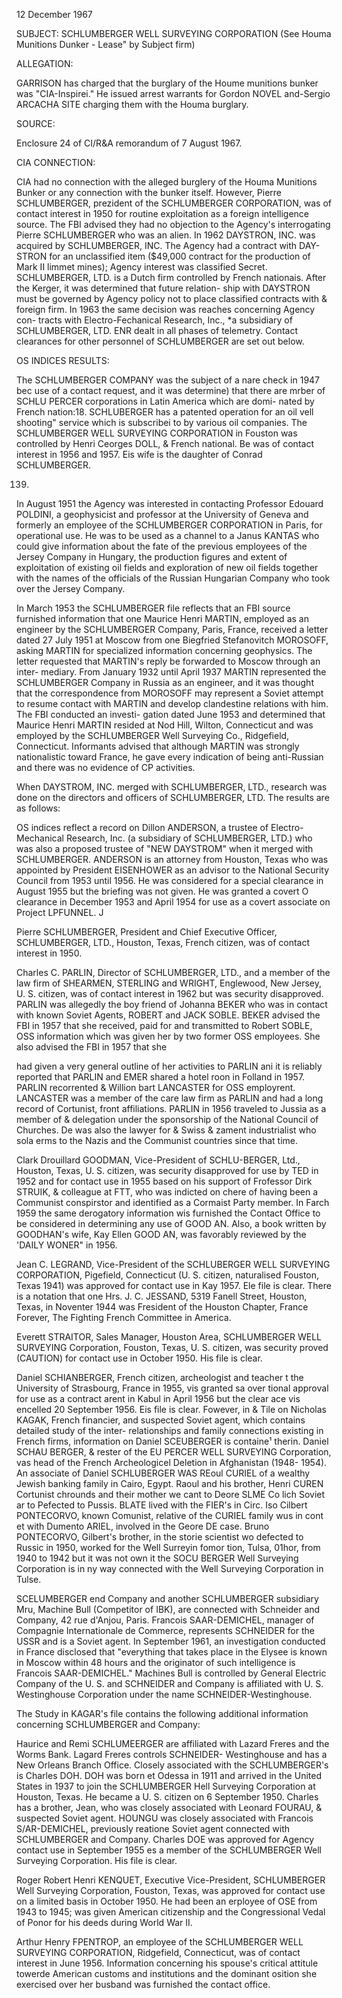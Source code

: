 12 December 1967

SUBJECT: SCHLUMBERGER WELL SURVEYING CORPORATION
(See Houma Munitions Dunker - Lease" by Subject firm)

ALLEGATION:

GARRISON has charged
that the burglary of the
Houme munitions bunker was
"CIA-Inspirei." He issued
arrest warrants for Gordon
NOVEL and-Sergio ARCACHA
SITE charging them with
the Houma burglary.

SOURCE:

Enclosure 24 of
CI/R&A remorandum of
7 August 1967.

CIA CONNECTION:

CIA had no connection with the
alleged burglery of the Houma Munitions
Bunker or any connection with the
bunker itself.
However, Pierre SCHLUMBERGER, prezident
of the SCHLUMBERGER CORPORATION, was of
contact interest in 1950 for routine
exploitation as a foreign intelligence
source. The FBI advised they had no objection
to the Agency's interrogating Pierre
SCHLUMBERGER who was an alien. In 1962
DAYSTRON, INC. was acquired by SCHLUMBERGER,
INC. The Agency had a contract with DAY-
STRON for an unclassified item ($49,000
contract for the production of Mark II
limmet mines); Agency interest was classified
Secret. SCHLUMBERGER, LTD. is a Dutch firm
controlled by French nationais. After the
Kerger, it was determined that future relation-
ship with DAYSTRON must be governed by
Agency policy not to place classified contracts
with & foreign firm. In 1963 the same
decision was reaches concerning Agency con-
tracts with Electro-Fechanical Research, Inc.,
*a subsidiary of SCHLUMBERGER, LTD. ENR
dealt in all phases of telemetry. Contact
clearances for other personnel of SCHLUMBERGER
are set out below.

OS INDICES RESULTS:

The SCHLUMBERGER COMPANY was the subject of a nare check in
1947 bec use of a contact request, and it was determine) that there are
mrber of SCHLU PERCER corporations in Latin America which are domi-
nated by French nation:18. SCHLUBERGER has a patented operation for an
oil vell shooting" service which is subscribei to by various oil companies.
The SCHLUMBERGER WELL SURVEYING CORPORATION in Fouston was controlled by
Henri Ceorges DOLL, & French national. Be was of contact interest in
1956 and 1957. Eis wife is the daughter of Conrad SCHLUMBERGER.

139.

In August 1951 the Agency was interested in contacting Professor
Edouard POLDINI, a geophysicist and professor at the University of
Geneva and formerly an employee of the SCHLUMBERGER CORPORATION in
Paris, for operational use. He was to be used as a channel to a Janus
KANTAS who could give information about the fate of the previous employees of
the Jersey Company in Hungary, the production figures and extent of
exploitation of existing oil fields and exploration of new oil fields
together with the names of the officials of the Russian Hungarian Company
who took over the Jersey Company.

In March 1953 the SCHLUMBERGER file reflects that an FBI source
furnished information that one Maurice Henri MARTIN, employed as an
engineer by the SCHLUMBERGER Company, Paris, France, received a letter
dated 27 July 1951 at Moscow from one Biegfried Stefanovitch MOROSOFF,
asking MARTIN for specialized information concerning geophysics. The
letter requested that MARTIN's reply be forwarded to Moscow through an inter-
mediary. From January 1932 until April 1937 MARTIN represented the SCHLUMBERGER
Company in Russia as an engineer, and it was thought that the correspondence
from MOROSOFF may represent a Soviet attempt to resume contact with MARTIN
and develop clandestine relations with him. The FBI conducted an investi-
gation dated June 1953 and determined that Maurice Henri MARTIN resided
at Nod Hill, Wilton, Connecticut and was employed by the SCHLUMBERGER
Well Surveying Co., Ridgefield, Connecticut. Informants advised that
although MARTIN was strongly nationalistic toward France, he gave every
indication of being anti-Russian and there was no evidence of CP activities.

When DAYSTROM, INC. merged with SCHLUMBERGER, LTD., research was
done on the directors and officers of SCHLUMBERGER, LTD. The results
are as follows:

OS indices reflect a record on Dillon ANDERSON, a trustee of
Electro-Mechanical Research, Inc. (a subsidiary of SCHLUMBERGER, LTD.)
who was also a proposed trustee of "NEW DAYSTROM" when it merged with
SCHLUMBERGER. ANDERSON is an attorney from Houston, Texas who was
appointed by President EISENHOWER as an advisor to the National Security
Council from 1953 until 1956. He was considered for a special clearance
in August 1955 but the briefing was not given. He was granted a covert O
clearance in December 1953 and April 1954 for use as a covert associate
on Project LPFUNNEL. J

Pierre SCHLUMBERGER, President and Chief Executive Officer,
SCHLUMBERGER, LTD., Houston, Texas, French citizen, was of contact
interest in 1950.

Charles C. PARLIN, Director of SCHLUMBERGER, LTD., and a member
of the law firm of SHEARMEN, STERLING and WRIGHT, Englewood, New
Jersey, U. S. citizen, was of contact interest in 1962 but was
security disapproved. PARLIN was allegedly the boy friend of Johanna
BEKER who was in contact with known Soviet Agents, ROBERT and JACK
SOBLE. BEKER advised the FBI in 1957 that she received, paid for and
transmitted to Robert SOBLE, OSS information which was given her by
two former OSS employees. She also advised the FBI in 1957 that she

had given a very general outline of her activities to PARLIN ani
it is reliably reported that PARLIN and EMER shared a hotel roon
in Folland in 1957. PARLIN recorrented & Willion bart LANCASTER
for OSS employrent. LANCASTER was a member of the care law firm as
PARLIN and had a long record of Cortunist, front affiliations. PARLIN
in 1956 traveled to Jussia as a member of & delegation under the
sponsorship of the National Council of Churches. De was also the
lawyer for & Swiss & zament industrialist who sola erms to the
Nazis and the Communist countries since that time.

Clark Drouillard GOODMAN, Vice-President of SCHLU-BERGER,
Ltd., Houston, Texas, U. S. citizen, was security disapproved for
use by TED in 1952 and for contact use in 1955 based on his support
of Frofessor Dirk STRUIK, & colleague at FTT, who was indicted on
chere of having been a Communist conspirstor and identified as a
Cormaist Party member. In Farch 1959 the same derogatory information
wis furnished the Contact Office to be considered in determining any
use of GOOD AN. Also, a book written by GOODHAN's wife, Kay Ellen
GOOD AN, was favorably reviewed by the 'DAILY WONER" in 1956.

Jean C. LEGRAND, Vice-President of the SCHLUBERGER WELL
SURVEYING CORPORATION, Pigefield, Connecticut (U. S. citizen,
naturalised Fouston, Texas 1941) was approved for contact use in Kay
1957. Ele file is clear. There is a notation that one Hrs. J. C.
JESSAND, 5319 Fanell Street, Houston, Texas, in Noventer 1944 was
Fresident of the Houston Chapter, France Forever, The Fighting French
Committee in America.

Everett STRAITOR, Sales Manager, Houston Area, SCHLUMBERGER
WELL SURVEYING Corporation, Fouston, Texas, U. S. citizen, was security
proved (CAUTION) for contact use in October 1950. His file is clear.

Daniel SCHIANBERGER, French citizen, archeologist and teacher
t the University of Strasbourg, France in 1955, vis granted sa
over tional approval for use as a contract arent in Kabul in April
1956 but the clear ace vis encelled 20 September 1956. Eis file is
clear. Fowever, in & Tile on Nicholas KAGAK, French financier, and
suspected Soviet agent, which contains detailed study of the inter-
relationships and family connections existing in French firms,
information on Daniel SCEUBERGER is containe¹ therin. Daniel
SCHAU BERGER, & rester of the EU PERCER WELL SURVEYING Corporation,
vas head of the French Archeologicel Deletion in Afghanistan (1948-
1954). An associate of Daniel SCHLUBERGER WAS REoul CURIEL of a wealthy
Jewish banking family in Cairo, Egypt. Raoul and his brother, Henri
CUREN Cortunist chrounds and their mother we cant to Deore
SLME Co lich Soviet ar to Pefected to Pussis. BLATE lived with
the FIER's in Circ. Iso Cilbert PONTECORVO, known Comunist,
relative of the CURIEL family
wus in cont et with Dumento ARIEL,
involved in the Geore DE case. Bruno PONTECORVO, Gilbert's brother,
in the storie scientist wo defected to Russic in 1950, worked for
the Well Surreyin fomor tion, Tulsa, 01hor, from 1940 to 1942 but
it was not own it the SOCU BERGER Well Surveying Corporation is in ny
way connected with the Well Surveying Corporation in Tulse.

SCELUMBERGER end Company and another SCHLUMBERGER subsidiary
Mru, Machine Bull (Competitor of IBK), are connected with Schneider
and Company, 42 rue d'Anjou, Paris. Francois SAAR-DEMICHEL, manager
of Compagnie Internationale de Commerce, represents SCHNEIDER for
the USSR and is a Soviet agent. In September 1961, an investigation
conducted in France disclosed that "everything that takes place in
the Elysee is known in Moscow within 48 hours and the originator of
such intelligence is Francois SAAR-DEMICHEL." Machines Bull is
controlled by General Electric Company of the U. S. and SCHNEIDER
and Company is affiliated with U. S. Westinghouse Corporation
under the name SCHNEIDER-Westinghouse.

The Study in KAGAR's file contains the following additional
information concerning SCHLUMBERGER and Company:

Haurice and Remi SCHLUMEERGER are affiliated with Lazard
Freres and the Worms Bank. Lagard Freres controls SCHNEIDER-
Westinghouse and has a New Orleans Branch Office. Closely associated
with the SCHLUMBERGER's is Charles DOH. DOH was born et Odessa in
1911 and arrived in the United States in 1937 to join the SCHLUMBERGER
Hell Surveying Corporation at Houston, Texas. He became a U. S.
citizen on 6 September 1950. Charles has a brother, Jean, who was
closely associated with Leonard FOURAU, & suspected Soviet agent.
HOUNGU was closely associated with Francois S/AR-DEMICHEL, previously
reatione Soviet agent connected with SCHLUMBERGER and Company.
Charles DOE was approved for Agency contact use in September 1955 es
a member of the SCHLUMBERGER Well Surveying Corporation. His file
is clear.

Roger Robert Henri KENQUET, Executive Vice-President,
SCHLUMBERGER Well Surveying Corporation, Fouston, Texas, was approved
for contact use on a limited basis in October 1950. He had been an
erployee of OSE from 1943 to 1945; was given American citizenship
and the Congressional Vedal of Ponor for his deeds during World War II.

Arthur Henry FPENTROP, an employee of the SCHLUMBERGER WELL
SURVEYING CORPORATION, Ridgefield, Connecticut, was of contact
interest in June 1956. Information concerning his spouse's critical
attitule towerde American customs and institutions and the dominant
osition she exercised over her busband was furnished the contact
office.
